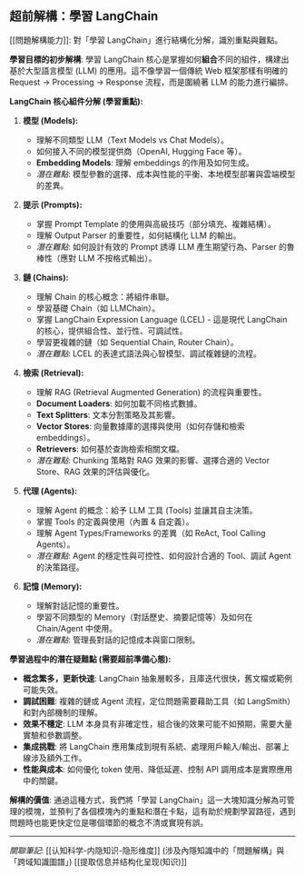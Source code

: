 ## 超前解構：學習 LangChain

[[問題解構能力]]: 對「學習 LangChain」進行結構化分解，識別重點與難點。

**學習目標的初步解構**:
學習 LangChain 核心是掌握如何**組合**不同的組件，構建出基於大型語言模型 (LLM) 的應用。這不像學習一個傳統 Web 框架那樣有明確的 Request -> Processing -> Response 流程，而是圍繞著 LLM 的能力進行編排。

**LangChain 核心組件分解 (學習重點):**

1.  **模型 (Models):**
    *   理解不同類型 LLM（Text Models vs Chat Models）。
    *   如何接入不同的模型提供商（OpenAI, Hugging Face 等）。
    *   **Embedding Models**: 理解 embeddings 的作用及如何生成。
    *   *潛在難點*: 模型參數的選擇、成本與性能的平衡、本地模型部署與雲端模型的差異。

2.  **提示 (Prompts):**
    *   掌握 Prompt Template 的使用與高級技巧（部分填充、複雜結構）。
    *   理解 Output Parser 的重要性，如何結構化 LLM 的輸出。
    *   *潛在難點*: 如何設計有效的 Prompt 誘導 LLM 產生期望行為、Parser 的魯棒性（應對 LLM 不按格式輸出）。

3.  **鏈 (Chains):**
    *   理解 Chain 的核心概念：將組件串聯。
    *   學習基礎 Chain（如 LLMChain）。
    *   掌握 LangChain Expression Language (LCEL) - 這是現代 LangChain 的核心，提供組合性、並行性、可調試性。
    *   學習更複雜的鏈（如 Sequential Chain, Router Chain）。
    *   *潛在難點*: LCEL 的表達式語法與心智模型、調試複雜鏈的流程。

4.  **檢索 (Retrieval):**
    *   理解 RAG (Retrieval Augmented Generation) 的流程與重要性。
    *   **Document Loaders**: 如何加載不同格式數據。
    *   **Text Splitters**: 文本分割策略及其影響。
    *   **Vector Stores**: 向量數據庫的選擇與使用（如何存儲和檢索 embeddings）。
    *   **Retrievers**: 如何基於查詢檢索相關文檔。
    *   *潛在難點*: Chunking 策略對 RAG 效果的影響、選擇合適的 Vector Store、RAG 效果的評估與優化。

5.  **代理 (Agents):**
    *   理解 Agent 的概念：給予 LLM 工具 (Tools) 並讓其自主決策。
    *   掌握 Tools 的定義與使用（內置 & 自定義）。
    *   理解 Agent Types/Frameworks 的差異（如 ReAct, Tool Calling Agents）。
    *   *潛在難點*: Agent 的穩定性與可控性、如何設計合適的 Tool、調試 Agent 的決策路徑。

6.  **記憶 (Memory):**
    *   理解對話記憶的重要性。
    *   學習不同類型的 Memory（對話歷史、摘要記憶等）及如何在 Chain/Agent 中使用。
    *   *潛在難點*: 管理長對話的記憶成本與窗口限制。

**學習過程中的潛在疑難點 (需要超前準備心態):**

*   **概念繁多，更新快速**: LangChain 抽象層較多，且庫迭代很快，舊文檔或範例可能失效。
*   **調試困難**: 複雜的鏈或 Agent 流程，定位問題需要藉助工具（如 LangSmith）和對內部機制的理解。
*   **效果不穩定**: LLM 本身具有非確定性，組合後的效果可能不如預期，需要大量實驗和參數調整。
*   **集成挑戰**: 將 LangChain 應用集成到現有系統、處理用戶輸入/輸出、部署上線涉及額外工作。
*   **性能與成本**: 如何優化 token 使用、降低延遲、控制 API 調用成本是實際應用中的關鍵。

**解構的價值**: 通過這種方式，我們將「學習 LangChain」這一大塊知識分解為可管理的模塊，並預判了各個模塊內的重點和潛在卡點，這有助於規劃學習路徑，遇到問題時也能更快定位是哪個環節的概念不清或實現有誤。

---
*關聯筆記*: [[认知科学-内隐知识-隐形维度]] (涉及內隱知識中的「問題解構」與「跨域知識圖譜」)
[[提取信息并结构化呈现(知识)]]
